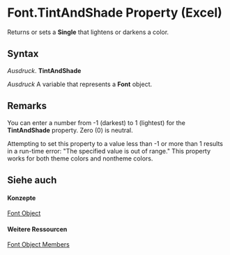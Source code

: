 
# Font.TintAndShade Property (Excel)

Returns or sets a  **Single** that lightens or darkens a color.


## Syntax

 _Ausdruck_. **TintAndShade**

 _Ausdruck_ A variable that represents a **Font** object.


## Remarks

You can enter a number from -1 (darkest) to 1 (lightest) for the  **TintAndShade** property. Zero (0) is neutral.

Attempting to set this property to a value less than -1 or more than 1 results in a run-time error: "The specified value is out of range." This property works for both theme colors and nontheme colors.


## Siehe auch


#### Konzepte


[Font Object](f4788ba4-1c4c-2f03-4d73-194bc9316825.md)
#### Weitere Ressourcen


[Font Object Members](http://msdn.microsoft.com/library/537d89ae-59c5-0420-029a-32a2c385f02c%28Office.15%29.aspx)
